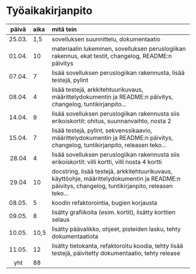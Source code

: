 # Työaikakirjanpito

| päivä | aika | mitä tein  |
| :----:|:-----| :-----|
| 25.03. | 1,5  | sovelluksen suunnittelu, dokumentaatio |
| 01.04. |  10  | materiaalin lukeminen, sovelluksen peruslogiikan rakennus, ekat testit, changelog, README:n päivitys |
| 07.04. |  7   | lisää sovelluksen peruslogiikan rakennusta, lisää testejä, pylint |
| 08.04. |  4   | lisää testejä, arkkitehtuurikuvaus, määrittelydokumentin ja README:n päivitys, changelog, tuntikirjanpito... |
| 14.04. |  9   | lisää sovelluksen peruslogiikan rakennusta siis erikoiskortit: ohitus, suunnanvaihto, nosta 2 |
| 15.04. |  7   | lisää testejä, pylint, sekvenssikaavio, määrittelydokumentin ja README:n päivitys, changelog, tuntikirjanpito, releasen teko... |
| 28.04  |  4   | lisää sovelluksen peruslogiikan rakennusta siis erikoiskortit: villi kortti, villi nosta 4 kortti |
| 29.04  |  10  | docstring, lisää testejä, arkkitehtuurikuvaus, käyttöohje, määrittelydokumentin ja README:n päivitys, changelog, tuntikirjanpito, releasen teko...  |
| 08.05. |  5   | koodin refaktorointia, bugien korjausta |
| 09.05. |  8   | lisätty grafiikoita (esim. kortit), lisätty korttien selaus |
| 10.05. | 10,5 | lisätty päävalikko, ohjeet, pisteiden lasku, tehty dokumentaatiota |
| 11.05. |  12  | lisätty tietokanta, refaktoroitu koodia, tehty lisää testejä, päivitetty dokumentaatio, tehty release |
| yht    |  88  |     | 

